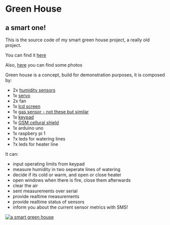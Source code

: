 # Green House
## a smart one!

This is the source code of my smart green house project, a really old project.

You can find it [here](https://www.youtube.com/watch?v=BeuCpHKTlCQ)

Also, [here](https://www.dropbox.com/sh/60nmntqycwflzm4/AAAXLgLhzw26CWM8lG1vVAfNa?dl=0) you can find some photos

Green house is a concept, build for demonstration purposes, it is composed by:

- 2x [humidity sensors](https://www.sparkfun.com/products/10167)
- 1x [servo](https://www.sparkfun.com/products/9065)
- 2x fan
- 1x [lcd screen](https://www.sparkfun.com/products/790)
- 1x [gas sensor - not these but similar](https://www.sparkfun.com/products/9404)
- 1x [keypad](https://www.sparkfun.com/products/8653)
- 1x [GSM cellural shield](https://www.sparkfun.com/products/retired/9607)
- 1x arduino uno
- 1x raspbery pi 1
- ?x leds for watering lines
- ?x leds for heater line

It can:

- input operating limits from keypad
- measure humidity in two seperate lines of watering
- decide if its cold or warm, and open or close heater
- open windows when there is fire, close them afterwards
- clear the air
- sent measurements over serial
- provide realtime measurements
- provide realtime status of sensors
- inform you about the current sensor metrics with SMS!

[![a smart green house](https://img.youtube.com/vi/BeuCpHKTlCQ/0.jpg)](https://www.youtube.com/watch?v=BeuCpHKTlCQ)
